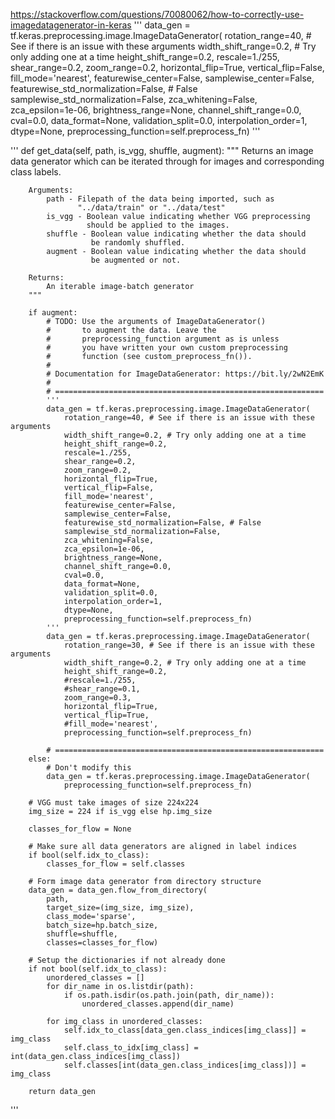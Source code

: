 https://stackoverflow.com/questions/70080062/how-to-correctly-use-imagedatagenerator-in-keras
'''
data_gen = tf.keras.preprocessing.image.ImageDataGenerator(
                rotation_range=40, # See if there is an issue with these arguments
                width_shift_range=0.2, # Try only adding one at a time
                height_shift_range=0.2, 
                rescale=1./255,
                shear_range=0.2,
                zoom_range=0.2,
                horizontal_flip=True,
                vertical_flip=False,
                fill_mode='nearest',
                featurewise_center=False,
                samplewise_center=False,
                featurewise_std_normalization=False, # False
                samplewise_std_normalization=False,
                zca_whitening=False,
                zca_epsilon=1e-06,
                brightness_range=None,
                channel_shift_range=0.0,
                cval=0.0,
                data_format=None,
                validation_split=0.0,
                interpolation_order=1,
                dtype=None,
                preprocessing_function=self.preprocess_fn)
'''



'''
def get_data(self, path, is_vgg, shuffle, augment):
        """ Returns an image data generator which can be iterated
        through for images and corresponding class labels.

        Arguments:
            path - Filepath of the data being imported, such as
                   "../data/train" or "../data/test"
            is_vgg - Boolean value indicating whether VGG preprocessing
                     should be applied to the images.
            shuffle - Boolean value indicating whether the data should
                      be randomly shuffled.
            augment - Boolean value indicating whether the data should
                      be augmented or not.

        Returns:
            An iterable image-batch generator
        """

        if augment:
            # TODO: Use the arguments of ImageDataGenerator()
            #       to augment the data. Leave the
            #       preprocessing_function argument as is unless
            #       you have written your own custom preprocessing
            #       function (see custom_preprocess_fn()).
            #
            # Documentation for ImageDataGenerator: https://bit.ly/2wN2EmK
            #
            # ============================================================
            '''
            data_gen = tf.keras.preprocessing.image.ImageDataGenerator(
                rotation_range=40, # See if there is an issue with these arguments
                width_shift_range=0.2, # Try only adding one at a time
                height_shift_range=0.2, 
                rescale=1./255,
                shear_range=0.2,
                zoom_range=0.2,
                horizontal_flip=True,
                vertical_flip=False,
                fill_mode='nearest',
                featurewise_center=False,
                samplewise_center=False,
                featurewise_std_normalization=False, # False
                samplewise_std_normalization=False,
                zca_whitening=False,
                zca_epsilon=1e-06,
                brightness_range=None,
                channel_shift_range=0.0,
                cval=0.0,
                data_format=None,
                validation_split=0.0,
                interpolation_order=1,
                dtype=None,
                preprocessing_function=self.preprocess_fn)
            '''
            data_gen = tf.keras.preprocessing.image.ImageDataGenerator(
                rotation_range=30, # See if there is an issue with these arguments
                width_shift_range=0.2, # Try only adding one at a time
                height_shift_range=0.2, 
                #rescale=1./255,
                #shear_range=0.1,
                zoom_range=0.3,
                horizontal_flip=True,
                vertical_flip=True,
                #fill_mode='nearest',
                preprocessing_function=self.preprocess_fn)

            # ============================================================
        else:
            # Don't modify this
            data_gen = tf.keras.preprocessing.image.ImageDataGenerator(
                preprocessing_function=self.preprocess_fn)

        # VGG must take images of size 224x224
        img_size = 224 if is_vgg else hp.img_size

        classes_for_flow = None

        # Make sure all data generators are aligned in label indices
        if bool(self.idx_to_class):
            classes_for_flow = self.classes

        # Form image data generator from directory structure
        data_gen = data_gen.flow_from_directory(
            path,
            target_size=(img_size, img_size),
            class_mode='sparse',
            batch_size=hp.batch_size,
            shuffle=shuffle,
            classes=classes_for_flow)

        # Setup the dictionaries if not already done
        if not bool(self.idx_to_class):
            unordered_classes = []
            for dir_name in os.listdir(path):
                if os.path.isdir(os.path.join(path, dir_name)):
                    unordered_classes.append(dir_name)

            for img_class in unordered_classes:
                self.idx_to_class[data_gen.class_indices[img_class]] = img_class
                self.class_to_idx[img_class] = int(data_gen.class_indices[img_class])
                self.classes[int(data_gen.class_indices[img_class])] = img_class

        return data_gen
'''